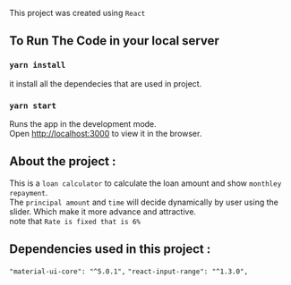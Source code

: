 This project was created using `React`

## To Run The Code in your local server 

### `yarn install`
it install all the dependecies that are used in project.
    

### `yarn start`

Runs the app in the development mode.<br />
Open [http://localhost:3000](http://localhost:3000) to view it in the browser.

## About the project :
This is a `loan calculator` to calculate the loan amount and show `monthley repayment`.<br/>
 The `principal amount` and `time` will decide dynamically by user using the slider. Which make it more advance and attractive.<br/>
 note that `Rate is fixed that is 6%`
     
 ## Dependencies used in this project : 
   `"material-ui-core": "^5.0.1",`
    `"react-input-range": "^1.3.0",`

 
  




